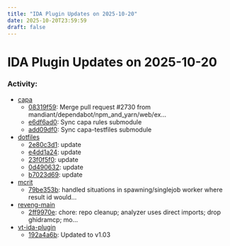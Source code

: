 ```yaml
---
title: "IDA Plugin Updates on 2025-10-20"
date: 2025-10-20T23:59:59
draft: false
---
```


# IDA Plugin Updates on 2025-10-20

### Activity:
  - [capa](https://github.com/mandiant/capa)
    - [08319f59](https://github.com/mandiant/capa/commit/08319f598f7fc840726dc1fef564a23927e62553): Merge pull request #2730 from mandiant/dependabot/npm_and_yarn/web/ex…
    - [e6df6ad0](https://github.com/mandiant/capa/commit/e6df6ad0cd785976696208c9b1fb98cd7de731aa): Sync capa rules submodule
    - [add09df0](https://github.com/mandiant/capa/commit/add09df061af7b8782b7438fd5cf29b5c9c66e98): Sync capa-testfiles submodule
  - [dotfiles](https://github.com/RioKato/dotfiles)
    - [2e80c3d1](https://github.com/RioKato/dotfiles/commit/2e80c3d1069a21adf705dd48028158b1768d4609): update
    - [e4dd1a24](https://github.com/RioKato/dotfiles/commit/e4dd1a2442a6046cc3e9543c9f107161cf078260): update
    - [23f0f5f0](https://github.com/RioKato/dotfiles/commit/23f0f5f068f504e40554561ef023b9481eaa55ad): update
    - [0d490632](https://github.com/RioKato/dotfiles/commit/0d4906329376f91902d67579b5f6a85a6dfd3f4a): update
    - [b7023d69](https://github.com/RioKato/dotfiles/commit/b7023d698c6df5737635d071828a1c92f10421c3): update
  - [mcrit](https://github.com/danielplohmann/mcrit)
    - [79be353b](https://github.com/danielplohmann/mcrit/commit/79be353bc4eaa1ef5a147854240cbd8348c54214): handled situations in spawning/singlejob worker where result id would…
  - [reveng-main](https://github.com/oimiragieo/reveng-main)
    - [2ff9970e](https://github.com/oimiragieo/reveng-main/commit/2ff9970efba23e1006948551d15920fe917cb3af): chore: repo cleanup; analyzer uses direct imports; drop ghidramcp; mo…
  - [vt-ida-plugin](https://github.com/VirusTotal/vt-ida-plugin)
    - [192a4a6b](https://github.com/VirusTotal/vt-ida-plugin/commit/192a4a6b4401250213d7fda819fdc545a0c8035f): Updated to v1.03

